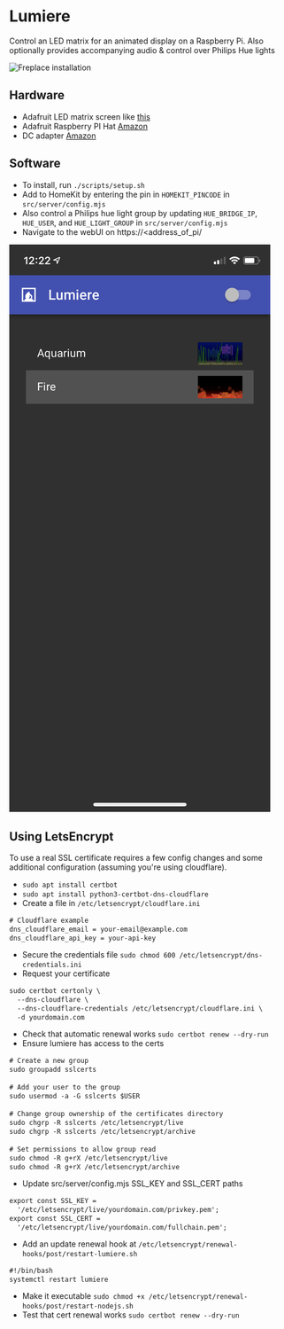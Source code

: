 # Lumiere
Control an LED matrix for an animated display on a Raspberry Pi. Also optionally provides accompanying audio & control over Philips Hue lights

![Freplace installation](/fireplace.gif)

## Hardware
- Adafruit LED matrix screen like [this](https://www.adafruit.com/product/420)
- Adafruit Raspberry PI Hat [Amazon](https://www.amazon.com/gp/product/B00SK69C6E/ref=ppx_yo_dt_b_asin_title_o00_s01?ie=UTF8&psc=1)
- DC adapter [Amazon](https://www.amazon.com/gp/product/B07CMM2BBR/ref=ppx_od_dt_b_asin_title_s00?ie=UTF8&psc=1)

## Software

- To install, run ```./scripts/setup.sh```
- Add to HomeKit by entering the pin in `HOMEKIT_PINCODE` in `src/server/config.mjs`
- Also control a Philips hue light group by updating `HUE_BRIDGE_IP`, `HUE_USER`, and `HUE_LIGHT_GROUP` in `src/server/config.mjs`
- Navigate to the webUI on https://<address_of_pi/

![Web UI](/screenshot.png)

## Using LetsEncrypt
To use a real SSL certificate requires a few config changes and some additional configuration (assuming you're using cloudflare).

- ```sudo apt install certbot```
- ```sudo apt install python3-certbot-dns-cloudflare```
- Create a file in ```/etc/letsencrypt/cloudflare.ini```
```
# Cloudflare example
dns_cloudflare_email = your-email@example.com
dns_cloudflare_api_key = your-api-key
```
- Secure the credentials file ```sudo chmod 600 /etc/letsencrypt/dns-credentials.ini```
- Request your certificate
```
sudo certbot certonly \
  --dns-cloudflare \
  --dns-cloudflare-credentials /etc/letsencrypt/cloudflare.ini \
  -d yourdomain.com
```
- Check that automatic renewal works ```sudo certbot renew --dry-run```
- Ensure lumiere has access to the certs
```
# Create a new group
sudo groupadd sslcerts

# Add your user to the group
sudo usermod -a -G sslcerts $USER

# Change group ownership of the certificates directory
sudo chgrp -R sslcerts /etc/letsencrypt/live
sudo chgrp -R sslcerts /etc/letsencrypt/archive

# Set permissions to allow group read
sudo chmod -R g+rX /etc/letsencrypt/live
sudo chmod -R g+rX /etc/letsencrypt/archive
```
- Update src/server/config.mjs SSL_KEY and SSL_CERT paths
```
export const SSL_KEY =
  '/etc/letsencrypt/live/yourdomain.com/privkey.pem';
export const SSL_CERT =
  '/etc/letsencrypt/live/yourdomain.com/fullchain.pem';
```
- Add an update renewal hook at ```/etc/letsencrypt/renewal-hooks/post/restart-lumiere.sh```
```
#!/bin/bash
systemctl restart lumiere
```
- Make it executable ```sudo chmod +x /etc/letsencrypt/renewal-hooks/post/restart-nodejs.sh```
- Test that cert renewal works ```sudo certbot renew --dry-run```
